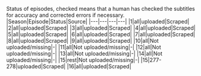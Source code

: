 Status of episodes, checked means that a human has checked the subtitles for accuracy and corrected errors if necessary.  
|Season|Episode|Status|Source|
|---|---|---|---|
|1|all|uploaded|Scraped|
|2|all|uploaded|Scraped|
|3|all|uploaded|Scraped|
|4|all|uploaded|Scraped|
|5|all|uploaded|Scraped|
|6|all|uploaded|Scraped|
|7|all|uploaded|Scraped|
|8|all|uploaded|Scraped|
|9|all|uploaded|Scraped|
|10|all|Not uploaded/missing|-|
|11|all|Not uploaded/missing|-|
|12|all|Not uploaded/missing|-|
|13|all|Not uploaded/missing|-|
|14|all|Not uploaded/missing|-|
|15|rest|Not uploaded/missing|-|
|15|277-278|uploaded|Scraped|
|16|all|uploaded|Scraped|

